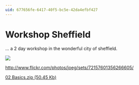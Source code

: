 ```yaml
---
uid: 677656fe-6417-40f5-bc5e-42da4efbf427
---
```


# Workshop Sheffield
... a 2 day workshop in the wonderful city of sheffield.  

![](~/img/bild051.jpg "")  


<a href="http://www.flickr.com/photos/joeg/sets/72157601356266605/" class="extURL" target="_blank">http://www.flickr.com/photos/joeg/sets/72157601356266605/</a>   

[02 Basics.zip (50.45 Kb)](http://vvvv.org/tiki-download_file.php?fileId=1205)
